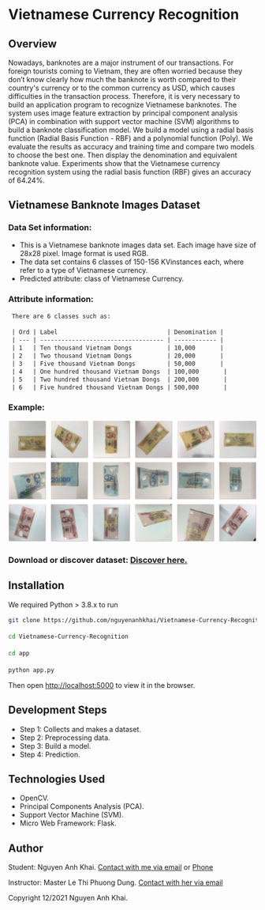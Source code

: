 # Vietnamese Currency Recognition

## Overview

Nowadays, banknotes are a major instrument of our transactions. For foreign tourists coming to Vietnam, they are often worried because they don’t know clearly how much the banknote is worth compared to their country's currency or to the common currency as USD, which causes difficulties in the transaction process. Therefore, it is very necessary to build an application program to recognize Vietnamese banknotes. The system uses image feature extraction by principal component analysis (PCA) in combination with support vector machine (SVM) algorithms to build a banknote classification model. We build a model using a radial basis function (Radial Basis Function - RBF) and a polynomial function (Poly). We evaluate the results as accuracy and training time and compare two models to choose the best one. Then display the denomination and equivalent banknote value. Experiments show that the Vietnamese currency recognition system using the radial basis function (RBF) gives an accuracy of 64.24%.

## Vietnamese Banknote Images Dataset

### Data Set information:

- This is a Vietnamese banknote images data set. Each image have size of 28x28 pixel. Image format is used RGB.
- The data set contains 6 classes of 150-156 KVinstances each, where refer to a type of Vietnamese currency.
- Predicted attribute: class of Vietnamese Currency.

### Attribute information:
     There are 6 classes such as:

     | Ord | Label                               | Denomination |
     | --- | ----------------------------------- | ------------ |
     | 1   | Ten thousand Vietnam Dongs          | 10,000       |
     | 2   | Two thousand Vietnam Dongs          | 20,000       |
     | 3   | Five thousand Vietnam Dongs         | 50,000       |
     | 4   | One hundred thousand Vietnam Dongs  | 100,000       |
     | 5   | Two hundred thousand Vietnam Dongs  | 200,000       |
     | 6   | Five hundred thousand Vietnam Dongs | 500,000       |

### Example:

![image](/screenshot/datasetExample.png)

### Download or discover dataset: [Discover here.](https://github.com/nguyenanhkhai/Vietnamese-Currency-Recognition/dataset/RGB.csv)

## Installation

We required Python > 3.8.x to run 

```sh
git clone https://github.com/nguyenanhkhai/Vietnamese-Currency-Recognition.git

cd Vietnamese-Currency-Recognition

cd app

python app.py
```
Then open [http://localhost:5000](http://localhost:5000) to view it in the browser.

## Development Steps

- Step 1: Collects and makes a dataset.
- Step 2: Preprocessing data.
- Step 3: Build a model.
- Step 4: Prediction.

## Technologies Used

- OpenCV.
- Principal Components Analysis (PCA).
- Support Vector Machine (SVM).
- Micro Web Framework: Flask.

## Author

Student: Nguyen Anh Khai. [Contact with me via email](anhkhainguyen9@gmail.com) or [Phone](0945757051)

Instructor: Master Le Thi Phuong Dung. [Contact with her via email](ltpdung@cit.ctu.edu.vn) 

Copyright 12/2021 Nguyen Anh Khai.
